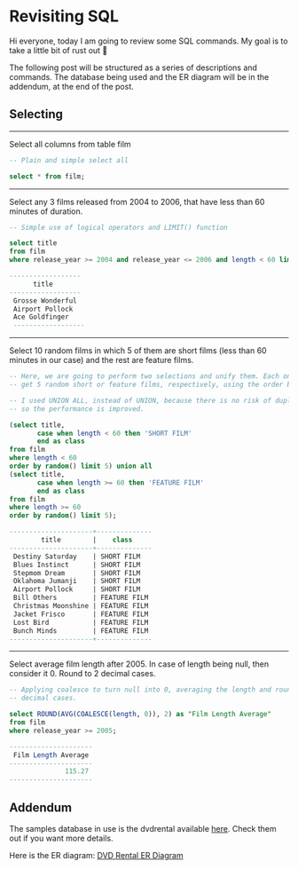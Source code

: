 # Revisiting SQL
Hi everyone, today I am going to review some SQL commands. My goal is to take a little bit of rust out :rofl:

The following post will be structured as a series of descriptions and commands. The database
being used and the ER diagram will be in the addendum, at the end of the post.

## Selecting

---

Select all columns from table film

```sql
-- Plain and simple select all

select * from film;
```

---

Select any 3 films released from 2004 to 2006, that have less than 60 minutes of duration.

```sql
-- Simple use of logical operators and LIMIT() function

select title
from film
where release_year >= 2004 and release_year <= 2006 and length < 60 limit 3;

------------------
      title       
------------------
 Grosse Wonderful
 Airport Pollock
 Ace Goldfinger
 ------------------
```

---

Select 10 random films in which 5 of them are short films (less than 60 minutes in our case) and
the rest are feature films.

```sql
-- Here, we are going to perform two selections and unify them. Each one will 
-- get 5 random short or feature films, respectively, using the order by random(). 

-- I used UNION ALL, instead of UNION, because there is no risk of duplications, 
-- so the performance is improved.

(select title,
       case when length < 60 then 'SHORT FILM'
       end as class
from film
where length < 60
order by random() limit 5) union all
(select title,
       case when length >= 60 then 'FEATURE FILM'
       end as class
from film
where length >= 60
order by random() limit 5);

---------------------+--------------
        title        |    class     
---------------------+--------------
 Destiny Saturday    | SHORT FILM
 Blues Instinct      | SHORT FILM
 Stepmom Dream       | SHORT FILM
 Oklahoma Jumanji    | SHORT FILM
 Airport Pollock     | SHORT FILM
 Bill Others         | FEATURE FILM
 Christmas Moonshine | FEATURE FILM
 Jacket Frisco       | FEATURE FILM
 Lost Bird           | FEATURE FILM
 Bunch Minds         | FEATURE FILM
---------------------+--------------
```

---

Select average film length after 2005. In case of length being null, then consider it 0.
Round to 2 decimal cases.

```sql
-- Applying coalesce to turn null into 0, averaging the length and rounding it up to 2 
-- decimal cases.

select ROUND(AVG(COALESCE(length, 0)), 2) as "Film Length Average"
from film
where release_year >= 2005;

---------------------
 Film Length Average 
---------------------
              115.27
---------------------
```


## Addendum

The samples database in use is the dvdrental available [here](https://www.postgresqltutorial.com/postgresql-getting-started/postgresql-sample-database/). Check them out if you want more details.

Here is the ER diagram: [DVD Rental ER Diagram](https://www.postgresqltutorial.com/wp-content/uploads/2018/03/dvd-rental-sample-database-diagram.png "ER Diagram")